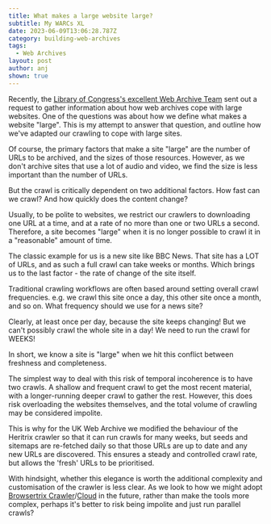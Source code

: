```yaml
---
title: What makes a large website large?
subtitle: My WARCs XL
date: 2023-06-09T13:06:28.787Z
category: building-web-archives
tags:
  - Web Archives
layout: post
author: anj
shown: true
---
```

Recently, the [Library of Congress's excellent Web Archive Team](https://www.loc.gov/programs/web-archiving/about-this-program/) sent out a request to gather information about how web archives cope with large websites. One of the questions was about how we define what makes a website "large".  This is my attempt to answer that question, and outline how we've adapted our crawling to cope with large sites.

Of course, the primary factors that make a site "large" are the number of URLs to be archived, and the sizes of those resources.  However, as we don't archive sites that use a lot of audio and video, we find the size is less important than the number of URLs.

But the crawl is critically dependent on two additional factors.  How fast can we crawl? And how quickly does the content change?

Usually, to be polite to websites, we restrict our crawlers to downloading one URL at a time, and at a rate of no more than one or two URLs a second. Therefore, a site becomes "large" when it is no longer possible to crawl it in a "reasonable" amount of time. 

The classic example for us is a new site like BBC News. That site has a LOT of URLs, and as such a full crawl can take weeks or months. Which brings us to the last factor - the rate of change of the site itself.

Traditional crawling workflows are often based around setting overall crawl frequencies. e.g. we crawl this site once a day, this other site once a month, and so on.  What frequency should we use for a news site?

Clearly, at least once per day, because the site keeps changing! But we can't possibly crawl the whole site in a day! We need to run the crawl for WEEKS!

In short, we know a site is "large" when we hit this conflict between freshness and completeness. 

The simplest way to deal with this risk of temporal incoherence is to have two crawls. A shallow and frequent crawl to get the most recent material, with a longer-running deeper crawl to gather the rest. However, this does risk overloading the websites themselves, and the total volume of crawling may be considered impolite.

This is why for the UK Web Archive we modified the behaviour of the Heritrix crawler so that it can run crawls for many weeks, but seeds and sitemaps are re-fetched daily so that those URLs are up to date and any new URLs are discovered.  This ensures a steady and controlled crawl rate, but allows the 'fresh' URLs to be prioritised.

With hindsight, whether this elegance is worth the additional complexity and customisation of the crawler is less clear. As we look to how we might adopt [Browsertrix Crawler](https://github.com/webrecorder/browsertrix-crawler)/[Cloud](https://github.com/webrecorder/browsertrix-cloud) in the future, rather than make the tools more complex, perhaps it's better to risk being impolite and just run parallel crawls?
